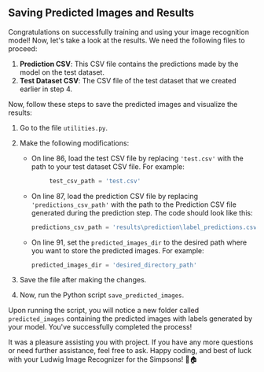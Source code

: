 ## Saving Predicted Images and Results

Congratulations on successfully training and using your image recognition model! Now, let's take a look at the results. We need the following files to proceed:

1. **Prediction CSV**: This CSV file contains the predictions made by the model on the test dataset.
2. **Test Dataset CSV**: The CSV file of the test dataset that we created earlier in step 4.

Now, follow these steps to save the predicted images and visualize the results:

1. Go to the file `utilities.py`.

2. Make the following modifications:

   - On line 86, load the test CSV file by replacing `'test.csv'` with the path to your test dataset CSV file. For example:
     ```python
          test_csv_path = 'test.csv'
     ```

   - On line 87, load the prediction CSV file by replacing `'predictions_csv_path'` with the path to the Prediction CSV file generated during the prediction step. The code should look like this:
     ```python
     predictions_csv_path = 'results\prediction\label_predictions.csv'
     ```

   - On line 91, set the `predicted_images_dir` to the desired path where you want to store the predicted images. For example:
     ```python
     predicted_images_dir = 'desired_directory_path'
     ```

3. Save the file after making the changes.

4. Now, run the Python script `save_predicted_images`.

Upon running the script, you will notice a new folder called `predicted_images` containing the predicted images with labels generated by your model. You've successfully completed the process!

It was a pleasure assisting you with project. If you have any more questions or need further assistance, feel free to ask. Happy coding, and best of luck with your Ludwig Image Recognizer for the Simpsons! 🎉🏠